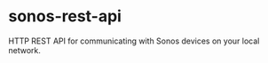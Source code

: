 sonos-rest-api
==============

HTTP REST API for communicating with Sonos devices on your local network.
